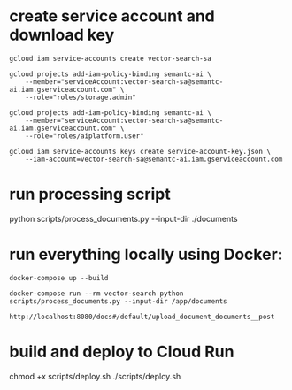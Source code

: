 <!-- # create and configure gcs bucket
gsutil mb -l us-central1 gs://slack-ai-vector-search -->

# create service account and download key
```
gcloud iam service-accounts create vector-search-sa

gcloud projects add-iam-policy-binding semantc-ai \
    --member="serviceAccount:vector-search-sa@semantc-ai.iam.gserviceaccount.com" \
    --role="roles/storage.admin"

gcloud projects add-iam-policy-binding semantc-ai \
    --member="serviceAccount:vector-search-sa@semantc-ai.iam.gserviceaccount.com" \
    --role="roles/aiplatform.user"

gcloud iam service-accounts keys create service-account-key.json \
    --iam-account=vector-search-sa@semantc-ai.iam.gserviceaccount.com
```

# run processing script
python scripts/process_documents.py --input-dir ./documents


# run everything locally using Docker:
```
docker-compose up --build
```
```
docker-compose run --rm vector-search python scripts/process_documents.py --input-dir /app/documents
```

```
http://localhost:8080/docs#/default/upload_document_documents__post
```

# build and deploy to Cloud Run
chmod +x scripts/deploy.sh
./scripts/deploy.sh